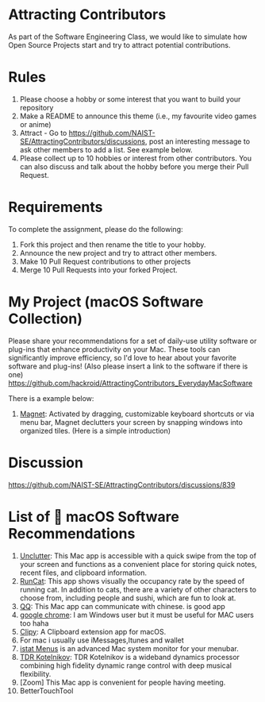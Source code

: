 # Attracting Contributors
As part of the Software Engineering Class, we would like to simulate how Open Source Projects start and try to attract potential contributions.

# Rules

1. Please choose a hobby or some interest that you want to build your repository
2. Make a README to announce this theme (i.e., my favourite video games or anime)
3. Attract - Go to https://github.com/NAIST-SE/AttractingContributors/discussions, post an interesting message to ask other members to add a list. See example below.
4. Please collect up to 10 hobbies or interest from other contributors. You can also discuss and talk about the hobby before you merge their Pull Request.

# Requirements

To complete the assignment, please do the following:
1. Fork this project and then rename the title to your hobby. 
2. Announce the new project and try to attract other members.
3. Make 10 Pull Request contributions to other projects
4. Merge 10 Pull Requests into your forked Project.

# My Project (macOS Software Collection)

Please share your recommendations for a set of daily-use utility software or plug-ins that enhance productivity on your Mac. These tools can significantly improve efficiency, so I'd love to hear about your favorite software and plug-ins! (Also please insert a link to the software if there is one)
https://github.com/hackroid/AttractingContributors_EverydayMacSoftware

There is a example below:
1. [Magnet](https://magnet.crowdcafe.com/): Activated by dragging, customizable keyboard shortcuts or via menu bar, Magnet declutters your screen by snapping windows into organized tiles. (Here is a simple introduction)

# Discussion

https://github.com/NAIST-SE/AttractingContributors/discussions/839

# List of  macOS Software Recommendations
1. [Unclutter](https://unclutterapp.com/): This Mac app is accessible with a quick swipe from the top of your screen and functions as a convenient place for storing quick notes, recent files, and clipboard information.
2. [RunCat](https://apps.apple.com/jp/app/runcat/id1429033973?mt=12): This app shows visually the occupancy rate by the speed of running cat. In addition to cats, there are a variety of other characters to choose from, including people and sushi, which are fun to look at.
3. [QQ](https://im.qq.com/macqq/index.shtml): This Mac app can communicate with chinese. is good app
4. [google chrome](https://www.google.com/intl/ja_jp/chrome/): I am Windows user but it must be useful for MAC users too haha
5. [Clipy](https://github.com/Clipy/Clipy): A Clipboard extension app for macOS.
6. For mac i usually use iMessages,Itunes and wallet
7. [istat Menus](https://bjango.com/mac/istatmenus/) is an advanced Mac system monitor for your menubar.
8. [TDR Kotelnikov](https://www.tokyodawn.net/tdr-kotelnikov/): TDR Kotelnikov is a wideband dynamics processor combining high fidelity dynamic range control with deep musical flexibility. 
9. [Zoom] This Mac app is convenient for people having meeting.
10. BetterTouchTool